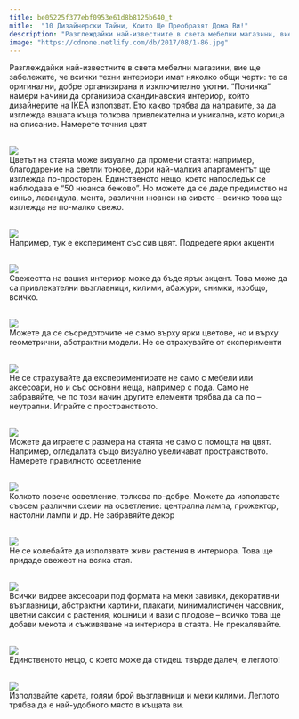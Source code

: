 ```yaml
---
title: be05225f377ebf0953e61d8b8125b640_t
mitle:  "10 Дизайнерски Тайни, Които Ще Преобразят Дома Ви!"
description: "Разглеждайки най-известните в света мебелни магазини, вие ще забележите, че всички техни интериори имат няколко общи черти: те са оригинални, добре организирана и и"
image: "https://cdnone.netlify.com/db/2017/08/1-86.jpg"
---
```


 <p>Разглеждайки най-известните в света мебелни магазини, вие ще забележите, че всички техни интериори имат няколко общи черти: те са оригинални, добре организирана и изключително уютни. “Поничка” намери начини да организира скандинавския интериор, който дизайнерите на IKEA използват. Ето какво трябва да направите, за да изглежда вашата къща толкова привлекателна и уникална, като корица на списание. Намерете точния цвят</p>      <p> <br/><img src="https://cdnone.netlify.com/db/2017/08/1-86.jpg"/><br/> Цветът на стаята може визуално да промени стаята: например, благодарение на светли тонове, дори най-малкия апартаментът ще изглежда по-просторен. Единственото нещо, което напоследък се наблюдава е “50 нюанса бежово”. Но можете да се даде предимство на синьо, лавандула, мента, различни нюанси на сивото – всичко това ще изглежда не по-малко свежо.</p> <p> <br/><img src="https://cdnone.netlify.com/db/2017/08/2-88.jpg"/><br/> Например, тук е експеримент със сив цвят. Подредете ярки акценти</p> <p> <br/><img src="https://cdnone.netlify.com/db/2017/08/3-93.jpg"/><br/> Свежестта на вашия интериор може да бъде ярък акцент. Това може да са привлекателни възглавници, килими, абажури, снимки, изобщо, всичко.</p>      <p> <br/><img src="https://cdnone.netlify.com/db/2017/08/4-85.jpg"/><br/> Можете да се съсредоточите не само върху ярки цветове, но и върху геометрични, абстрактни модели. Не се страхувайте от експерименти</p> <p> <br/><img src="https://cdnone.netlify.com/db/2017/08/5-85.jpg"/><br/> Не се страхувайте да експериментирате не само с мебели или аксесоари, но и със основни неща, например с пода. Само не забравяйте, че по този начин другите елементи трябва да са по – неутрални. Играйте с пространството.</p> <p> <br/><img src="https://cdnone.netlify.com/db/2017/08/6-88.jpg"/><br/> Можете да играете с размера на стаята не само с помощта на цвят. Например, огледалата също визуално увеличават пространството. Намерете правилното осветление</p> <p> <br/><img src="https://cdnone.netlify.com/db/2017/08/7-85.jpg"/><br/> Колкото повече осветление, толкова по-добре. Можете да използвате съвсем различни схеми на осветление: централна лампа, прожектор, настолни лампи и др. Не забравяйте декор</p>      <p> <br/><img src="https://cdnone.netlify.com/db/2017/08/8-90.jpg"/><br/> Не се колебайте да използвате живи растения в интериора. Това ще придаде свежест на всяка стая.</p> <p> <br/><img src="https://cdnone.netlify.com/db/2017/08/9-86.jpg"/><br/> Всички видове аксесоари под формата на меки завивки, декоративни възглавници, абстрактни картини, плакати, минималистичен часовник, цветни саксии с растения, кошници и вази с плодове – всичко това ще добави мекота и съживяване на интериора в стаята. Не прекалявайте.</p> <p> <br/><img src="https://cdnone.netlify.com/db/2017/08/10-76.jpg"/><br/> Единственото нещо, с което може да отидеш твърде далеч, е леглото!</p> <p> <br/><img src="https://cdnone.netlify.com/db/2017/08/11-75.jpg"/><br/> Използвайте карета, голям брой възглавници и меки килими. Леглото трябва да е най-удобното място в къщата ви.</p>       